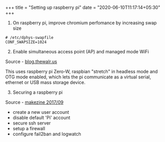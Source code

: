 +++
title = "Setting up raspberry pi"
date = "2020-06-10T11:17:14+05:30"
+++

1. On raspberry pi, improve chromium perfomance by increasing swap size

``` shell
# /etc/dphys-swapfile
CONF_SWAPSIZE=1024
```

<!--more-->

2. Enable simultaneous access point (AP) and managed mode WiFi 

Source - [blog.thewalr.us](https://blog.thewalr.us/2017/09/26/raspberry-pi-zero-w-simultaneous-ap-and-managed-mode-wifi/)

This uses raspberry pi Zero-W, raspbian "stretch" in headless mode and OTG mode enabled, which lets the pi communicate as a virtual serial, ethernet or USB mass storage device. 

3. Securing a raspberry pi

Source - [makezine 2017/09](https://makezine.com/2017/09/07/secure-your-raspberry-pi-against-attackers/)

- create a new user account
- disable default 'Pi' account
- secure ssh server
- setup a firewall
- configure fail2ban and logwatch

